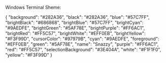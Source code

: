 Windows Terminal Sheme:

{
    "background": "#282A36",
    "black": "#282A36",
    "blue": "#57C7FF",
    "brightBlack": "#686868",
    "brightBlue": "#57C7FF",
    "brightCyan": "#9AEDFE",
    "brightGreen": "#5AF78E",
    "brightPurple": "#FF6AC1",
    "brightRed": "#FF5C57",
    "brightWhite": "#EFF0EB",
    "brightYellow": "#F3F99D",
    "cursorColor": "#97979B",
    "cyan": "#9AEDFE",
    "foreground": "#EFF0EB",
    "green": "#5AF78E",
    "name": "Snazzy",
    "purple": "#FF6AC1",
    "red": "#FF5C57",
    "selectionBackground": "#3E404A",
    "white": "#F1F1F0",
    "yellow": "#F3F99D"
}